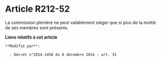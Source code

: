 # Article R212-52

La commission plénière  ne peut valablement siéger que si plus de la moitié de ses membres sont présents.

**Liens relatifs à cet article**

	**Modifié par**:

	  - Décret n°2014-1458 du 8 décembre 2014 - art. 15
